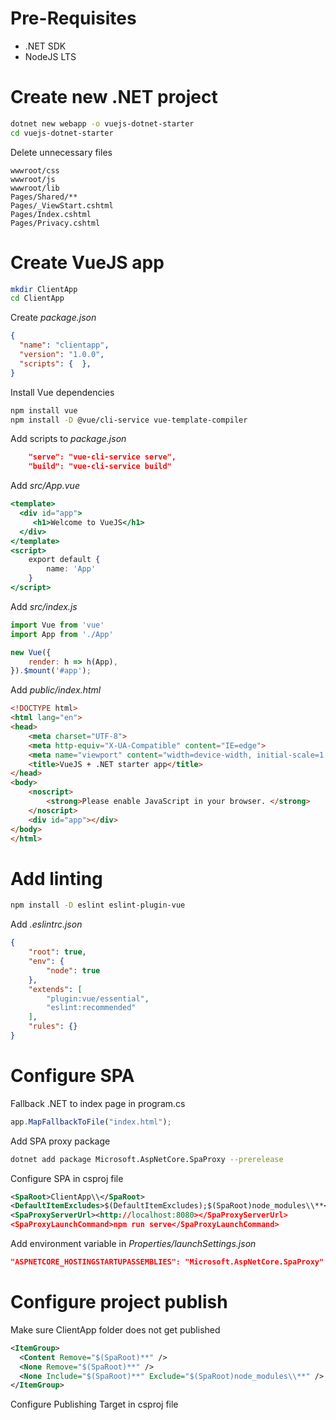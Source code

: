 # Pre-Requisites
-   .NET SDK
-   NodeJS LTS

# Create new .NET project

```bash
dotnet new webapp -o vuejs-dotnet-starter
cd vuejs-dotnet-starter
```

Delete unnecessary files

```
wwwroot/css
wwwroot/js
wwwroot/lib
Pages/Shared/**
Pages/_ViewStart.cshtml
Pages/Index.cshtml
Pages/Privacy.cshtml
```

# Create VueJS app

```bash
mkdir ClientApp
cd ClientApp
```

Create _package.json_

```json
{
  "name": "clientapp",
  "version": "1.0.0",
  "scripts": {  },
}
```

Install Vue dependencies

```bash
npm install vue
npm install -D @vue/cli-service vue-template-compiler
```

Add scripts to _package.json_

```json
    "serve": "vue-cli-service serve",
    "build": "vue-cli-service build"
```

Add _src/App.vue_

```jsx
<template>
  <div id="app">
     <h1>Welcome to VueJS</h1>
  </div>
</template>
<script>
    export default {
        name: 'App'
    }
</script>
```

Add _src/index.js_

```jsx
import Vue from 'vue'
import App from './App'

new Vue({
    render: h => h(App),
}).$mount('#app');
```

Add _public/index.html_

```html
<!DOCTYPE html>
<html lang="en">
<head>
    <meta charset="UTF-8">
    <meta http-equiv="X-UA-Compatible" content="IE=edge">
    <meta name="viewport" content="width=device-width, initial-scale=1.0">
    <title>VueJS + .NET starter app</title>
</head>
<body>
    <noscript>
        <strong>Please enable JavaScript in your browser. </strong>
    </noscript>
    <div id="app"></div>
</body>
</html>
```

# Add linting

```bash
npm install -D eslint eslint-plugin-vue
```

Add _.eslintrc.json_

```json
{
    "root": true,
    "env": {
        "node": true
    },
    "extends": [
        "plugin:vue/essential",
        "eslint:recommended"
    ],
    "rules": {}
}
```

# Configure SPA

Fallback .NET to index page in program.cs

```jsx
app.MapFallbackToFile("index.html");
```

Add SPA proxy package

```bash
dotnet add package Microsoft.AspNetCore.SpaProxy --prerelease
```

Configure SPA in csproj file

```xml
<SpaRoot>ClientApp\\</SpaRoot>
<DefaultItemExcludes>$(DefaultItemExcludes);$(SpaRoot)node_modules\\**</DefaultItemExcludes>
<SpaProxyServerUrl><http://localhost:8080></SpaProxyServerUrl>
<SpaProxyLaunchCommand>npm run serve</SpaProxyLaunchCommand>
```

Add environment variable in _Properties/launchSettings.json_

```json
"ASPNETCORE_HOSTINGSTARTUPASSEMBLIES": "Microsoft.AspNetCore.SpaProxy"
```

# Configure project publish

Make sure ClientApp folder does not get published

```xml
<ItemGroup>
  <Content Remove="$(SpaRoot)**" />
  <None Remove="$(SpaRoot)**" />
  <None Include="$(SpaRoot)**" Exclude="$(SpaRoot)node_modules\\**" />
</ItemGroup>
```

Configure Publishing Target in csproj file